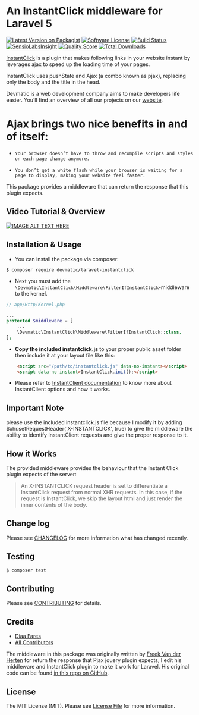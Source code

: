 # An InstantClick middleware for Laravel 5
[![Latest Version on Packagist](https://img.shields.io/packagist/v/devmatic/laravel-instantclick.svg?style=flat-square)](https://packagist.org/packages/devmatic/laravel-instantclick)
[![Software License](https://img.shields.io/badge/license-MIT-brightgreen.svg?style=flat-square)](LICENSE.md)
[![Build Status](https://img.shields.io/travis/devmatic/laravel-instantclick/master.svg?style=flat-square)](https://travis-ci.org/devmatic/laravel-instantclick)
[![SensioLabsInsight](https://img.shields.io/sensiolabs/i/5ea5f3e8-e5fd-43b6-8b89-7c6845868eee.svg?style=flat-square)](https://insight.sensiolabs.com/projects/4c4ada94-d590-4c27-9118-dad4b5bebe73)
[![Quality Score](https://img.shields.io/scrutinizer/g/diaafares/laravel-instantclick.svg?style=flat-square)](https://scrutinizer-ci.com/g/devmatic/laravel-instantclick)
[![Total Downloads](https://img.shields.io/packagist/dt/devmatic/laravel-instantclick.svg?style=flat-square)](https://packagist.org/packages/diaafares/laravel-instantclick)

[InstantClick](https://github.com/dieulot/instantclick) is a plugin that makes following links in your website instant by leverages ajax to speed up the loading time of your pages. 

InstantClick uses pushState and Ajax (a combo known as pjax), replacing only the body and the title in the head.

Devmatic is a web development company aims to make developers life easier. You’ll find an overview of all our projects on our [website](http://devmaic.co).

# Ajax brings two nice benefits in and of itself:
-     Your browser doesn’t have to throw and recompile scripts and styles on each page change anymore.
-     You don’t get a white flash while your browser is waiting for a page to display, making your website feel faster. 

This package provides a middleware that can return the response that this plugin expects.

## Video Tutorial & Overview
[![IMAGE ALT TEXT HERE](http://img.youtube.com/vi/IGv8dzD5rQA/0.jpg)](http://www.youtube.com/watch?v=IGv8dzD5rQA)

## Installation & Usage

- You can install the package via composer:
``` bash
$ composer require devmatic/laravel-instantclick
```

- Next you must add the `\Devmatic\InstantClick\Middleware\FilterIfInstantClick`-middleware to the kernel.
```php
// app/Http/Kernel.php

...
protected $middleware = [
    ...
    \Devmatic\InstantClick\Middleware\FilterIfInstantClick::class,
];
```
- **Copy the included instantclick.js** to your proper public asset folder then include it at your layout file like this:
```html
	<script src="/path/to/instantclick.js" data-no-instant></script>
    <script data-no-instant>InstantClick.init();</script>
```

- Please refer to [InstantClient documentation](http://instantclick.io/documentation) to know more about InstantClient options and how it works.


## Important Note
please use the included instantclick.js file because I modify it by adding $xhr.setRequestHeader(‘X-INSTANTCLICK’, true) to give the middleware the ability to identify InstantClient requests and give the proper response to it.


## How it Works

The provided middleware provides the behaviour that the Instant Click plugin expects of the server:

> An X-INSTANTCLICK request header is set to differentiate a InstantClick request from normal XHR requests. 
> In this case, if the request is InstantClick, we skip the layout html and just render the inner
> contents of the body.

## Change log

Please see [CHANGELOG](CHANGELOG.md) for more information what has changed recently.

## Testing

``` bash
$ composer test
```

## Contributing

Please see [CONTRIBUTING](CONTRIBUTING.md) for details.

## Credits

- [Diaa Fares](https://github.com/DiaaFares)
- [All Contributors](../../contributors)

The middleware in this package was originally written by [Freek Van der Herten](https://github.com/freekmurze) for return the response that Pjax jquery plugin expects, I edit his middleware and InstantClick plugin to make it work for Laravel. 
His original code can be found [in this repo on GitHub](https://github.com/spatie/laravel-pjax).


## License

The MIT License (MIT). Please see [License File](LICENSE.md) for more information.
